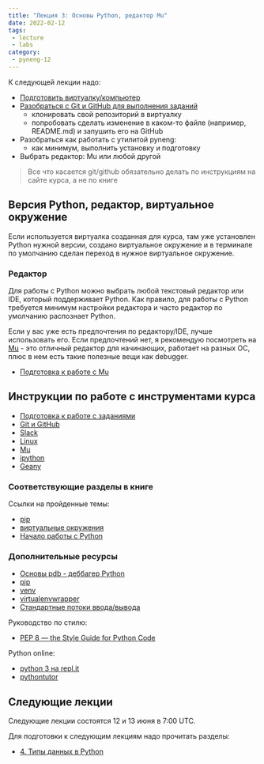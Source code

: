 ```yaml
---
title: "Лекция 3: Основы Python, редактор Mu"
date: 2022-02-12
tags:
 - lecture
 - labs
category:
 - pyneng-12
---
```


К следующей лекции надо:

* [Подготовить виртуалку/компьютер](https://pyneng.github.io/docs/course-vm/)
* [Разобраться с Git и GitHub для выполнения заданий](https://pyneng.github.io/docs/git-github-course/)
  * клонировать свой репозиторий в виртуалку
  * попробовать сделать изменение в каком-то файле (например, README.md) и запушить его на GitHub
* Разобраться как работать с утилитой pyneng:
  * как минимум, выполнить установку и подготовку
* Выбрать редактор: Mu или любой другой

> Все что касается git/github обязательно делать по инструкциям на сайте курса, а не по книге


## Версия Python, редактор, виртуальное окружение

Если используется виртуалка созданная для курса, там уже установлен Python нужной версии,
создано виртуальное окружение и в терминале по умолчанию сделан переход в нужное виртуальное окружение.

### Редактор

Для работы с Python можно выбрать любой текстовый редактор или IDE,
который поддерживает Python. Как правило, для работы с Python требуется
минимум настройки редактора и часто редактор по умолчанию распознает Python.

Если у вас уже есть предпочтения по редактору/IDE, лучше использовать его.
Если предпочтений нет, я рекомендую посмотреть на [Mu](https://pyneng.github.io/docs/mu/) - это
отличный редактор для начинающих, работает на разных ОС, плюс в нем есть такие полезные вещи как debugger.


* [Подготовка к работе с Mu](https://pyneng.github.io/docs/mu-prepare/)


## Инструкции по работе с инструментами курса

* [Подготовка к работе с заданиями](https://pyneng.github.io/docs/pyneng-prepare/)
* [Git и GitHub](https://pyneng.github.io/docs/git-github-course/)
* [Slack](https://pyneng.github.io/docs/slack/)
* [Linux](https://pyneng.github.io/docs/linux/)
* [Mu](https://pyneng.github.io/docs/mu/)
* [ipython](https://pyneng.github.io/docs/ipython/)
* [Geany](https://pyneng.github.io/docs/geany/)

### Соответствующие разделы в книге

Ссылки на пройденные темы:

* [pip](https://pyneng.readthedocs.io/ru/latest/book/01_intro/pip.html)
* [виртуальные окружения](https://pyneng.readthedocs.io/ru/latest/book/01_intro/virtualenv.html)
* [Начало работы с Python](https://pyneng.readthedocs.io/ru/latest/book/03_start/index.html)

### Дополнительные ресурсы

* [Основы pdb - деббагер Python](https://natenka.github.io/pyneng/pdb-basics/)
* [pip](https://pip.pypa.io/en/stable/)
* [venv](https://docs.python.org/3/library/venv.html)
* [virtualenvwrapper](http://virtualenvwrapper.readthedocs.io/en/latest/index.html)
* [Стандартные потоки ввода/вывода](http://xgu.ru/wiki/stdin)

Руководство по стилю:

* [PEP 8 — the Style Guide for Python Code](http://pep8.org/)

Python online:

* [python 3 на repl.it](https://repl.it/languages/python3)
* [pythontutor](http://pythontutor.com/visualize.html#)


## Следующие лекции

Следующие лекции состоятся 12 и 13 июня в 7:00 UTC.

Для подготовки к следующим лекциям надо прочитать разделы:

* [4. Типы данных в Python](https://pyneng.readthedocs.io/ru/latest/book/04_data_structures/index.html)


